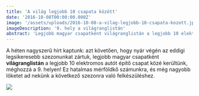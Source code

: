 ```yaml
---
title: 'A világ legjobb 10 csapata között'
date: '2016-10-08T00:00:00.000Z'
image: '/assets/uploads/2016-10-08-a-vilag-legjobb-10-csapata-kozott.jpg'
imageDescription: '9. hely a világranglistán'
abstract: 'Legjobb magyar csapatként világranglistán a legjobb 10 elektromos autót építő csapat közé kerültünk.'
---
```


A héten nagyszerű hírt kaptunk: azt követően, hogy nyár végén az eddigi legsikeresebb szezonunkat zártuk, legjobb magyar csapatként **világranglistán** a legjobb 10 elektromos autót építő csapat közé kerültünk, méghozzá a 9. helyen! Ez hatalmas mérföldkő számunkra, és még nagyobb löketet ad nekünk a következő szezonra való felkészüléshez.

![](/assets/uploads/worldranking_2.png)
